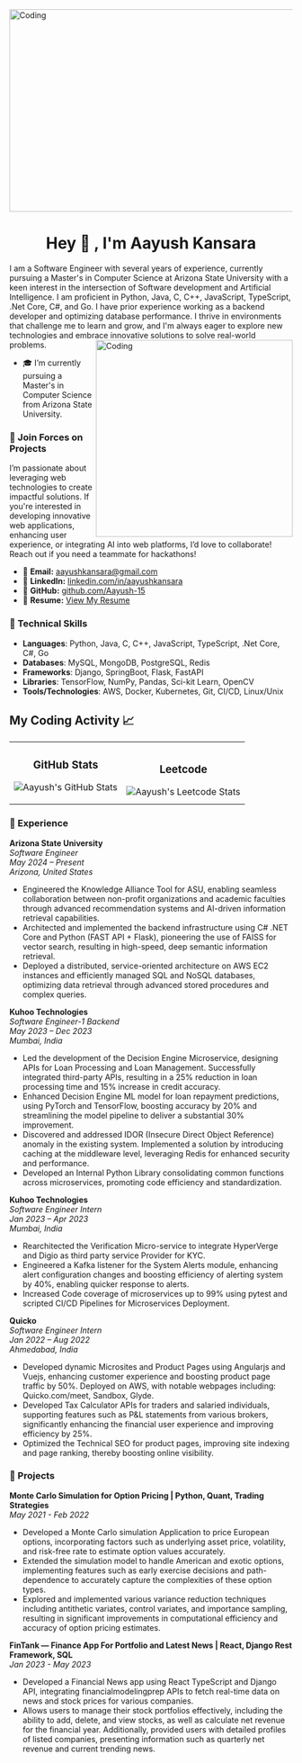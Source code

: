 <img align="center" alt="Coding" width="900" height="360" src="images/DALL·E 2024-05-04 17.49.56 - A close-up view of a serene outdoor workspace during evening, focusing on a laptop displaying code on its screen. The laptop is placed on a small wood.webp">

<h1 align="center">Hey 👋 ,  I'm Aayush Kansara</h1>
I am a Software Engineer with several years of experience, currently pursuing a Master's in Computer Science at Arizona State University with a keen interest in the intersection of Software development and Artificial Intelligence. I am proficient in Python, Java, C, C++, JavaScript, TypeScript, .Net Core, C#, and Go. I have prior experience working as a backend developer and optimizing database performance. I thrive in environments that challenge me to learn and grow, and I'm always eager to explore new technologies and embrace innovative solutions to solve real-world problems.

<img align="right" alt="Coding" width="350" src="https://user-images.githubusercontent.com/74038190/221352975-94759904-aa4c-4032-a8ab-b546efb9c478.gif">

- 🎓 I’m currently pursuing a Master's in Computer Science from Arizona State University.

### 🚀 Join Forces on Projects
I’m passionate about leveraging web technologies to create impactful solutions. If you're interested in developing innovative web applications, enhancing user experience, or integrating AI into web platforms, I’d love to collaborate! Reach out if you need a teammate for hackathons!
- 📧 **Email:** [aayushkansara@gmail.com](mailto:aayushkansara@gmail.com)  
- 🔗 **LinkedIn:** [linkedin.com/in/aayushkansara](https://www.linkedin.com/in/aayushkansara)  
- 🐙 **GitHub:** [github.com/Aayush-15](https://github.com/Aayush-15)  
- 📄 **Resume:** [View My Resume](https://drive.google.com/file/d/1OwU9gX0JCi32kMKPXMYw-AWxNdz9pnOA/view?usp=drive_link)  

### 🔧 Technical Skills
- **Languages**: Python, Java, C, C++, JavaScript, TypeScript, .Net Core, C#, Go
- **Databases**: MySQL, MongoDB, PostgreSQL, Redis
- **Frameworks**: Django, SpringBoot, Flask, FastAPI
- **Libraries**: TensorFlow, NumPy, Pandas, Sci-kit Learn, OpenCV
- **Tools/Technologies**: AWS, Docker, Kubernetes, Git, CI/CD, Linux/Unix

## My Coding Activity 📈

<table>
  <tr>
    <!-- GitHub Statistics -->
    <td>
      <h3 align="center">GitHub Stats</h3>
      <p align="center">
        <img src="https://github-readme-streak-stats.herokuapp.com/?user=Aayush-15&theme=tokyonight" alt="Aayush's GitHub Stats" />
      </p>
    </td>
    <!-- Leetcode Statistics -->
    <td>
      <h3 align="center">Leetcode</h3>
      <img src="https://leetcard.jacoblin.cool/Aayush_kansara?ext=heatmap" alt="Aayush's Leetcode Stats" />
    </td>
  </tr>
</table>

### 💼 Experience

**Arizona State University**  
*Software Engineer*  
*May 2024 – Present*  
*Arizona, United States*  
- Engineered the Knowledge Alliance Tool for ASU, enabling seamless collaboration between non-profit organizations and academic faculties through advanced recommendation systems and AI-driven information retrieval capabilities.
- Architected and implemented the backend infrastructure using C# .NET Core and Python (FAST API + Flask), pioneering the use of FAISS for vector search, resulting in high-speed, deep semantic information retrieval.
- Deployed a distributed, service-oriented architecture on AWS EC2 instances and efficiently managed SQL and NoSQL databases, optimizing data retrieval through advanced stored procedures and complex queries.

**Kuhoo Technologies**  
*Software Engineer-1 Backend*  
*May 2023 – Dec 2023*  
*Mumbai, India*  
- Led the development of the Decision Engine Microservice, designing APIs for Loan Processing and Loan Management. Successfully integrated third-party APIs, resulting in a 25% reduction in loan processing time and 15% increase in credit accuracy.
- Enhanced Decision Engine ML model for loan repayment predictions, using PyTorch and TensorFlow, boosting accuracy by 20% and streamlining the model pipeline to deliver a substantial 30% improvement.
- Discovered and addressed IDOR (Insecure Direct Object Reference) anomaly in the existing system. Implemented a solution by introducing caching at the middleware level, leveraging Redis for enhanced security and performance.
- Developed an Internal Python Library consolidating common functions across microservices, promoting code efficiency and standardization.

**Kuhoo Technologies**  
*Software Engineer Intern*  
*Jan 2023 – Apr 2023*  
*Mumbai, India*  
- Rearchitected the Verification Micro-service to integrate HyperVerge and Digio as third party service Provider for KYC.
- Engineered a Kafka listener for the System Alerts module, enhancing alert configuration changes and boosting efficiency of alerting system by 40%, enabling quicker response to alerts.
- Increased Code coverage of microservices up to 99% using pytest and scripted CI/CD Pipelines for Microservices Deployment.

**Quicko**  
*Software Engineer Intern*  
*Jan 2022 – Aug 2022*  
*Ahmedabad, India*  
- Developed dynamic Microsites and Product Pages using Angularjs and Vuejs, enhancing customer experience and boosting product page traffic by 50%. Deployed on AWS, with notable webpages including: Quicko.com/meet, Sandbox, Glyde.
- Developed Tax Calculator APIs for traders and salaried individuals, supporting features such as P&L statements from various brokers, significantly enhancing the financial user experience and improving efficiency by 25%.
- Optimized the Technical SEO for product pages, improving site indexing and page ranking, thereby boosting online visibility.

### 🌟 Projects

**Monte Carlo Simulation for Option Pricing | Python, Quant, Trading Strategies**  
*May 2021 - Feb 2022*  
- Developed a Monte Carlo simulation Application to price European options, incorporating factors such as underlying asset price, volatility, and risk-free rate to estimate option values accurately.
- Extended the simulation model to handle American and exotic options, implementing features such as early exercise decisions and path-dependence to accurately capture the complexities of these option types.
- Explored and implemented various variance reduction techniques including antithetic variates, control variates, and importance sampling, resulting in significant improvements in computational efficiency and accuracy of option pricing estimates.

**FinTank — Finance App For Portfolio and Latest News | React, Django Rest Framework, SQL**  
*Jan 2023 - May 2023*  
- Developed a Financial News app using React TypeScript and Django API, integrating financialmodelingprep APIs to fetch real-time data on news and stock prices for various companies.
- Allows users to manage their stock portfolios effectively, including the ability to add, delete, and view stocks, as well as calculate net revenue for the financial year. Additionally, provided users with detailed profiles of listed companies, presenting information such as quarterly net revenue and current trending news.

<!--
**Aayush-15/Aayush-15** is a ✨ _special_ ✨ repository because its `README.md` (this file) appears on your GitHub profile.

Here are some ideas to get you started:

- 🔭 I’m currently working on ...
- 🌱 I’m currently learning ...
- 👯 I’m looking to collaborate on ...
- 🤔 I’m looking for help with ...
- 💬 Ask me about ...
- 📫 How to reach me: ...
- 😄 Pronouns: ...
- ⚡ Fun fact: ...
-->
